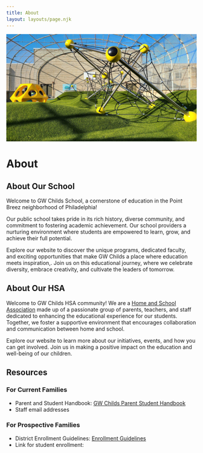 ```yaml
---
title: About
layout: layouts/page.njk
---
```

![project image](assets/images/childs_capital_projects_1.jpg)

# About

## About Our School

Welcome to GW Childs School, a cornerstone of education in the Point Breez neighborhood of Philadelphia!

Our public school takes pride in its rich history, diverse community, and commitment to fostering academic achievement. Our school providers a nurturing environment where students are empowered to learn, grow, and achieve their full potential.

Explore our website to discover the unique programs, dedicated faculty, and exciting opportunities that make GW Childs a place where education meets inspiration,. Join us on this educational journey, where we celebrate diversity, embrace creativity, and cultivate the leaders of tomorrow.

## About Our HSA

Welcome to GW Childs HSA community! We are a [Home and School Association](https://www.philadelphiahsc.org) made up of a passionate group of parents, teachers, and staff dedicated to enhancing the educational experience for our students. Together, we foster a supportive environment that encourages collaboration and communication between home and school.

Explore our website to learn more about our initiatives, events, and how you can get involved. Join us in making a positive impact on the education and well-being of our children.

## Resources

### For Current Families
- Parent and Student Handbook: [GW Childs Parent Student Handbook](https://drive.google.com/file/d/1BFfvYKutHWljt8ZoSxSvn3yS9qxEEb4d/view?usp=share_link)
- Staff email addresses

### For Prospective Families
- District Enrollment Guidelines: [Enrollment Guidelines](https://docs.google.com/document/d/1tJ7D8uMQkuzOrQ971QEi43VfNiR83G8SesC4js8geMs/edit?usp=sharing)
- Link for student enrollment: